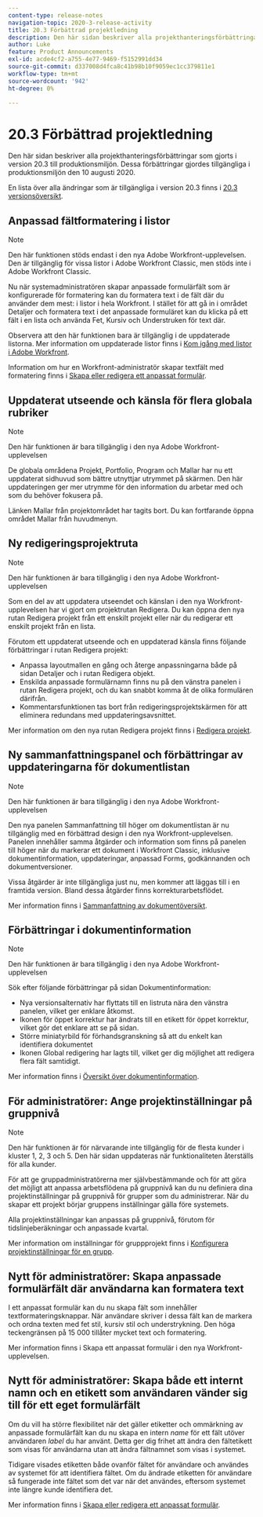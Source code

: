 ```yaml
---
content-type: release-notes
navigation-topic: 2020-3-release-activity
title: 20.3 Förbättrad projektledning
description: Den här sidan beskriver alla projekthanteringsförbättringar som gjorts i version 20.3 till produktionsmiljön. Dessa förbättringar gjordes tillgängliga i produktionsmiljön den 10 augusti 2020.
author: Luke
feature: Product Announcements
exl-id: acde4cf2-a755-4e77-9469-f5152991dd34
source-git-commit: d337008d4fca8c41b98b10f9059ec1cc379811e1
workflow-type: tm+mt
source-wordcount: '942'
ht-degree: 0%

---
```


# 20.3 Förbättrad projektledning

Den här sidan beskriver alla projekthanteringsförbättringar som gjorts i version 20.3 till produktionsmiljön. Dessa förbättringar gjordes tillgängliga i produktionsmiljön den 10 augusti 2020.

En lista över alla ändringar som är tillgängliga i version 20.3 finns i [20.3 versionsöversikt](../../../product-announcements/product-releases/20.3-release-activity/20.3-release-overview.md).

## Anpassad fältformatering i listor

>[!NOTE]
>
>Den här funktionen stöds endast i den nya Adobe Workfront-upplevelsen. Den är tillgänglig för vissa listor i Adobe Workfront Classic, men stöds inte i Adobe Workfront Classic.

Nu när systemadministratören skapar anpassade formulärfält som är konfigurerade för formatering kan du formatera text i de fält där du använder dem mest: i listor i hela Workfront. I stället för att gå in i området Detaljer och formatera text i det anpassade formuläret kan du klicka på ett fält i en lista och använda Fet, Kursiv och Understruken för text där.

Observera att den här funktionen bara är tillgänglig i de uppdaterade listorna. Mer information om uppdaterade listor finns i [Kom igång med listor i Adobe Workfront](../../../workfront-basics/navigate-workfront/use-lists/view-items-in-a-list.md).

Information om hur en Workfront-administratör skapar textfält med formatering finns i [Skapa eller redigera ett anpassat formulär](../../../administration-and-setup/customize-workfront/create-manage-custom-forms/create-or-edit-a-custom-form.md).

## Uppdaterat utseende och känsla för flera globala rubriker

>[!NOTE]
>
>Den här funktionen är bara tillgänglig i den nya Adobe Workfront-upplevelsen

De globala områdena Projekt, Portfolio, Program och Mallar har nu ett uppdaterat sidhuvud som bättre utnyttjar utrymmet på skärmen. Den här uppdateringen ger mer utrymme för den information du arbetar med och som du behöver fokusera på.

Länken Mallar från projektområdet har tagits bort. Du kan fortfarande öppna området Mallar från huvudmenyn.

## Ny redigeringsprojektruta

>[!NOTE]
>
>Den här funktionen är bara tillgänglig i den nya Adobe Workfront-upplevelsen

Som en del av att uppdatera utseendet och känslan i den nya Workfront-upplevelsen har vi gjort om projektrutan Redigera. Du kan öppna den nya rutan Redigera projekt från ett enskilt projekt eller när du redigerar ett enskilt projekt från en lista.

Förutom ett uppdaterat utseende och en uppdaterad känsla finns följande förbättringar i rutan Redigera projekt:

* Anpassa layoutmallen en gång och återge anpassningarna både på sidan Detaljer och i rutan Redigera objekt.
* Enskilda anpassade formulärnamn finns nu på den vänstra panelen i rutan Redigera projekt, och du kan snabbt komma åt de olika formulären därifrån.
* Kommentarsfunktionen tas bort från redigeringsprojektskärmen för att eliminera redundans med uppdateringsavsnittet.

<!--
<p data-mc-conditions="QuicksilverOrClassic.Draft mode">For information about the new Edit Box box, see "New Edit Object box" (NEW ARTICLE, LINK LATER!!).</p>
-->

Mer information om den nya rutan Redigera projekt finns i [Redigera projekt](../../../manage-work/projects/manage-projects/edit-projects.md).

## Ny sammanfattningspanel och förbättringar av uppdateringarna för dokumentlistan

>[!NOTE]
>
>Den här funktionen är bara tillgänglig i den nya Adobe Workfront-upplevelsen

Den nya panelen Sammanfattning till höger om dokumentlistan är nu tillgänglig med en förbättrad design i den nya Workfront-upplevelsen. Panelen innehåller samma åtgärder och information som finns på panelen till höger när du markerar ett dokument i Workfront Classic, inklusive dokumentinformation, uppdateringar, anpassad Forms, godkännanden och dokumentversioner.

Vissa åtgärder är inte tillgängliga just nu, men kommer att läggas till i en framtida version. Bland dessa åtgärder finns korrekturarbetsflödet.

Mer information finns i [Sammanfattning av dokumentöversikt](../../../documents/managing-documents/summary-for-documents.md).

## Förbättringar i dokumentinformation

>[!NOTE]
>
>Den här funktionen är bara tillgänglig i den nya Adobe Workfront-upplevelsen

Sök efter följande förbättringar på sidan Dokumentinformation:

* Nya versionsalternativ har flyttats till en listruta nära den vänstra panelen, vilket ger enklare åtkomst.
* Ikonen för öppet korrektur har ändrats till en etikett för öppet korrektur, vilket gör det enklare att se på sidan.
* Större miniatyrbild för förhandsgranskning så att du enkelt kan identifiera dokumentet
* Ikonen Global redigering har lagts till, vilket ger dig möjlighet att redigera flera fält samtidigt.

Mer information finns i [Översikt över dokumentinformation](../../../documents/managing-documents/document-details-overview.md).

## För administratörer: Ange projektinställningar på gruppnivå

>[!NOTE]
>
>Den här funktionen är för närvarande inte tillgänglig för de flesta kunder i kluster 1, 2, 3 och 5. Den här sidan uppdateras när funktionaliteten återställs för alla kunder.

För att ge gruppadministratörerna mer självbestämmande och för att göra det möjligt att anpassa arbetsflödena på gruppnivå kan du nu definiera dina projektinställningar på gruppnivå för grupper som du administrerar. När du skapar ett projekt börjar gruppens inställningar gälla före systemets.

Alla projektinställningar kan anpassas på gruppnivå, förutom för tidslinjeberäkningar och anpassade kvartal.

Mer information om inställningar för gruppprojekt finns i [Konfigurera projektinställningar för en grupp](../../../administration-and-setup/manage-groups/create-and-manage-groups/configure-project-preferences-group.md).

## Nytt för administratörer: Skapa anpassade formulärfält där användarna kan formatera text

I ett anpassat formulär kan du nu skapa fält som innehåller textformateringsknappar. När användare skriver i dessa fält kan de markera och ordna texten med fet stil, kursiv stil och understrykning. Den höga teckengränsen på 15 000 tillåter mycket text och formatering.

Mer information finns i Skapa ett anpassat formulär i den nya Workfront-upplevelsen.

## Nytt för administratörer: Skapa både ett internt namn och en etikett som användaren vänder sig till för ett eget formulärfält

Om du vill ha större flexibilitet när det gäller etiketter och ommärkning av anpassade formulärfält kan du nu skapa en intern *name* för ett fält utöver användaren *label* du har använt. Detta ger dig frihet att ändra den fältetikett som visas för användarna utan att ändra fältnamnet som visas i systemet.

Tidigare visades etiketten både ovanför fältet för användare och användes av systemet för att identifiera fältet. Om du ändrade etiketten för användare så fungerade inte fältet som det var när det användes, eftersom systemet inte längre kunde identifiera det.

Mer information finns i [Skapa eller redigera ett anpassat formulär](../../../administration-and-setup/customize-workfront/create-manage-custom-forms/create-or-edit-a-custom-form.md).


